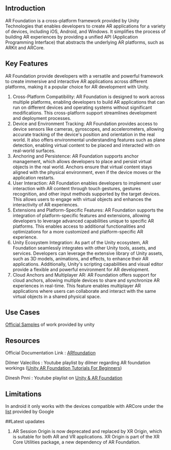 ## Introduction
AR Foundation is a cross-platform framework provided by Unity Technologies that enables developers to create AR applications for a variety of devices, including iOS, Android, and Windows. It simplifies the process of building AR experiences by providing a unified API (Application Programming Interface) that abstracts the underlying AR platforms, such as ARKit and ARCore.
## Key Features
AR Foundation provide developers with a versatile and powerful framework to create immersive and interactive AR applications across different platforms, making it a popular choice for AR development with Unity.
1. Cross-Platform Compatibility: AR Foundation is designed to work across multiple platforms, enabling developers to build AR applications that can run on different devices and operating systems without significant modifications. This cross-platform support streamlines development and deployment processes.
2. Device and Environment Tracking: AR Foundation provides access to device sensors like cameras, gyroscopes, and accelerometers, allowing accurate tracking of the device's position and orientation in the real world. It also offers environmental understanding features such as plane detection, enabling virtual content to be placed and interacted with on real-world surfaces.
3. Anchoring and Persistence: AR Foundation supports anchor management, which allows developers to place and persist virtual objects in the real world. Anchors ensure that virtual content stays aligned with the physical environment, even if the device moves or the application restarts.
4. User Interaction: AR Foundation enables developers to implement user interaction with AR content through touch gestures, gestures recognition, and other input methods supported by the target devices. This allows users to engage with virtual objects and enhances the interactivity of AR experiences.
5. Extensions and Platform-Specific Features: AR Foundation supports the integration of platform-specific features and extensions, allowing developers to leverage advanced capabilities unique to specific AR platforms. This enables access to additional functionalities and optimizations for a more customized and platform-specific AR experience.
6. Unity Ecosystem Integration: As part of the Unity ecosystem, AR Foundation seamlessly integrates with other Unity tools, assets, and services. Developers can leverage the extensive library of Unity assets, such as 3D models, animations, and effects, to enhance their AR applications. Additionally, Unity's scripting capabilities and visual editor provide a flexible and powerful environment for AR development.
7. Cloud Anchors and Multiplayer AR: AR Foundation offers support for cloud anchors, allowing multiple devices to share and synchronize AR experiences in real-time. This feature enables multiplayer AR applications where users can collaborate and interact with the same virtual objects in a shared physical space.
## Use Cases
[Official Samples](https://github.com/Unity-Technologies/arfoundation-samples#simple-ar) of work provided by unity 
## Resources
Official Documentation Link : [ARfoundation](https://docs.unity3d.com/Packages/com.unity.xr.arfoundation@5.1/manual/index.html)

Dilmer Valecillos : Youtube playlist by dilmer regarding AR foundation workings ([Unity AR Foundation Tutorials For Beginners](https://youtube.com/playlist?list=PLQMQNmwN3FvzCWfvCvq2AYh1CFnTlv2Es))

Dinesh Pnni : Youtube playlist on [Unity & AR Foundation](https://youtube.com/playlist?list=PL6VJLOFcTt7awvyIGIbLLPOBrW6-Y1R-J)

## Limitations
In android it only works with the devices compatible with ARCore under the [list](https://developers.google.com/ar/devices) provided by Google 

##Latest upadates
1. AR Session Origin is now deprecated and replaced by XR Origin, which is suitable for both AR and VR applications. XR Origin is part of the XR Core Utilities package, a new dependency of AR Foundation.
